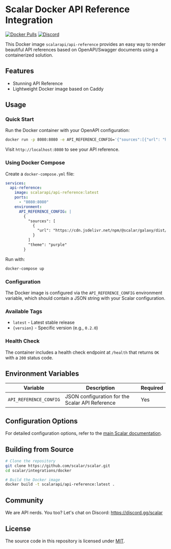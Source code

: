 # Scalar Docker API Reference Integration

[![Docker Pulls](https://img.shields.io/docker/pulls/scalarapi/api-reference)](https://hub.docker.com/r/scalarapi/api-reference)
[![Discord](https://img.shields.io/discord/1135330207960678410?style=flat&color=5865F2)](https://discord.gg/scalar)

This Docker image `scalarapi/api-reference` provides an easy way to render beautiful API references based on OpenAPI/Swagger documents using a containerized solution.

## Features

- Stunning API Reference
- Lightweight Docker image based on Caddy

## Usage

### Quick Start

Run the Docker container with your OpenAPI configuration:

```bash
docker run -p 8080:8080 -e API_REFERENCE_CONFIG='{"sources":[{"url": "https://cdn.jsdelivr.net/npm/@scalar/galaxy/dist/latest.json"}],"theme": "purple"}' scalarapi/api-reference:latest
```

Visit `http://localhost:8080` to see your API reference.

### Using Docker Compose

Create a `docker-compose.yml` file:

```yaml
services:
  api-reference:
    image: scalarapi/api-reference:latest
    ports:
      - "8080:8080"
    environment:
      API_REFERENCE_CONFIG: |
        {
          "sources": [
            {
              "url": "https://cdn.jsdelivr.net/npm/@scalar/galaxy/dist/latest.json"
            }
          ]
          "theme": "purple"
        }
```

Run with:

```bash
docker-compose up
```

### Configuration

The Docker image is configured via the `API_REFERENCE_CONFIG` environment variable, which should contain a JSON string with your Scalar configuration.

### Available Tags

- `latest` - Latest stable release
- `{version}` - Specific version (e.g., `0.2.0`)

### Health Check

The container includes a health check endpoint at `/health` that returns `OK` with a `200` status code.

## Environment Variables

| Variable | Description | Required |
|----------|-------------|----------|
| `API_REFERENCE_CONFIG` | JSON configuration for the Scalar API Reference | Yes |

## Configuration Options

For detailed configuration options, refer to the [main Scalar documentation](https://github.com/scalar/scalar/blob/main/documentation/configuration.md).

## Building from Source

```bash
# Clone the repository
git clone https://github.com/scalar/scalar.git
cd scalar/integrations/docker

# Build the Docker image
docker build -t scalarapi/api-reference:latest .
```

## Community

We are API nerds. You too? Let's chat on Discord: <https://discord.gg/scalar>

## License

The source code in this repository is licensed under [MIT](https://github.com/scalar/scalar/blob/main/LICENSE).
